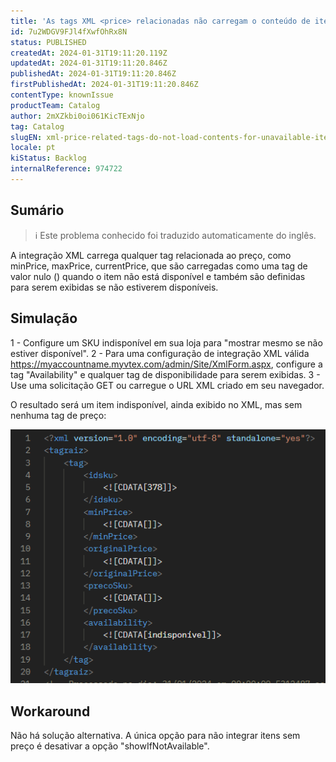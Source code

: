 ```yaml
---
title: 'As tags XML <price> relacionadas não carregam o conteúdo de itens indisponíveis'
id: 7u2WDGV9FJl4fXwfOhRx8N
status: PUBLISHED
createdAt: 2024-01-31T19:11:20.119Z
updatedAt: 2024-01-31T19:11:20.846Z
publishedAt: 2024-01-31T19:11:20.846Z
firstPublishedAt: 2024-01-31T19:11:20.846Z
contentType: knownIssue
productTeam: Catalog
author: 2mXZkbi0oi061KicTExNjo
tag: Catalog
slugEN: xml-price-related-tags-do-not-load-contents-for-unavailable-items
locale: pt
kiStatus: Backlog
internalReference: 974722
---
```


## Sumário

>ℹ️ Este problema conhecido foi traduzido automaticamente do inglês.


A integração XML carrega qualquer tag relacionada ao preço, como minPrice, maxPrice, currentPrice, que são carregadas como uma tag de valor nulo (<![CDATA[]]>) quando o item não está disponível e também são definidas para serem exibidas se não estiverem disponíveis.

## Simulação


1 - Configure um SKU indisponível em sua loja para "mostrar mesmo se não estiver disponível".
2 - Para uma configuração de integração XML válida https://myaccountname.myvtex.com/admin/Site/XmlForm.aspx, configure a tag "Availability" e qualquer tag de disponibilidade para serem exibidas.
3 - Use uma solicitação GET ou carregue o URL XML criado em seu navegador.

O resultado será um item indisponível, ainda exibido no XML, mas sem nenhuma tag de preço:

 ![](https://raw.githubusercontent.com/vtexdocs/known-issues/refs/heads/main/docs/pt/known-issues/Catalog/as-tags-xml-price-relacionadas-nao-carregam-o-conteudo-de-itens-indisponiveis_1.png)



## Workaround


Não há solução alternativa. A única opção para não integrar itens sem preço é desativar a opção "showIfNotAvailable".






